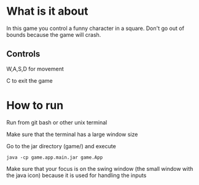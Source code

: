 # What is it about

In this game you control a funny character in a square. Don't go out of bounds because the game will crash.

## Controls

W,A,S,D for movement

C to exit the game

# How to run

Run from git bash or other unix terminal

Make sure that the terminal has a large window size

Go to the jar directory (game/) and execute

`java -cp game.app.main.jar game.App`

Make sure that your focus is on the swing window (the small window with the java icon) because it is used for handling the inputs

